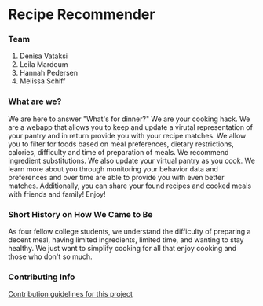 # Recipe Recommender

### Team
1. Denisa Vataksi
2. Leila Mardoum
3. Hannah Pedersen
4. Melissa Schiff

### What are we?
We are here to answer "What's for dinner?" We are your cooking hack. We are a webapp that allows you to keep and update a virutal representation of your pantry and in return provide you with your recipe matches. We allow you to filter for foods based on meal preferences, dietary restrictions, calories, difficulty and time of preparation of meals. We recommend ingredient substitutions. We also update your virtual pantry as you cook. We learn more about you through monitoring your behavior data and preferences and over time are able to provide you with even better matches. Additionally, you can share your found recipes and cooked meals with friends and family! Enjoy!

### Short History on How We Came to Be
As four fellow college students, we understand the difficulty of preparing a decent meal, having limited ingredients, limited time, and wanting to stay healthy. We just want to simplify cooking for all that enjoy cooking and those who don't so much. 

### Contributing Info
[Contribution guidelines for this project](https://github.com/nyu-software-engineering/recipe-recommender/blob/master/CONTRIBUTING.md)


